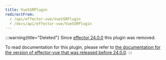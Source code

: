 ```yaml
---
title: VueSSRPlugin
redirectFrom:
  - /api/effector-vue/VueSSRPlugin
  - /docs/api/effector-vue/VueSSRPlugin
---
```


:::warning{title="Deleted"}
Since [effector 24.0.0](https://changelog.effector.dev/#effector-24-0-0) this plugin was removed.

To read documentation for this plugin, please refer to [the documentation for the version of effector-vue that was released before 24.0.0](https://v23.effector.dev/en/api/effector-vue/vuessrplugin/).
:::
